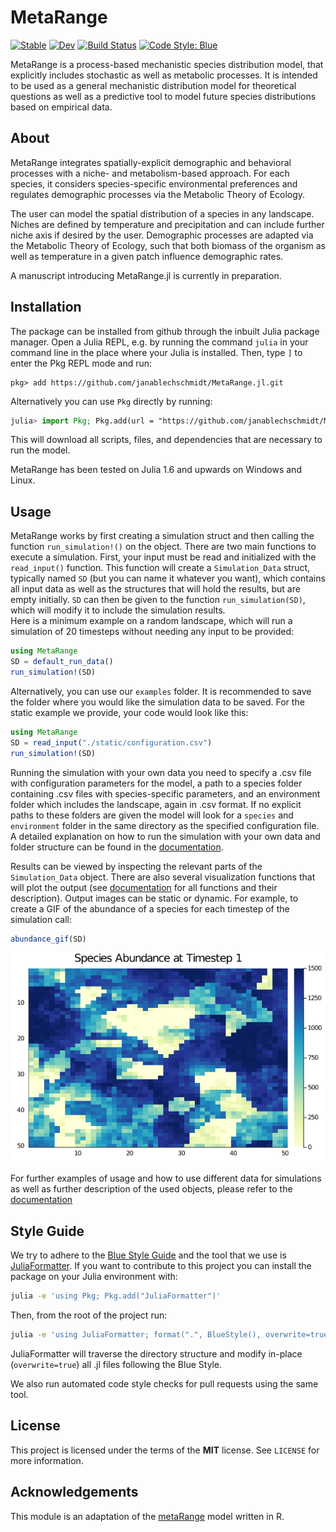# MetaRange

[![Stable](https://img.shields.io/badge/docs-stable-blue.svg)](https://janablechschmidt.github.io/MetaRange.jl/stable/)
[![Dev](https://img.shields.io/badge/docs-dev-blue.svg)](https://janablechschmidt.github.io/MetaRange.jl/dev/)
[![Build Status](https://github.com/janablechschmidt/MetaRange.jl/actions/workflows/CI.yml/badge.svg?branch=main)](https://github.com/janablechschmidt/MetaRange.jl/actions/workflows/CI.yml?query=branch%3Amain)
[![Code Style: Blue](https://img.shields.io/badge/code%20style-blue-4495d1.svg)](https://github.com/invenia/BlueStyle)

MetaRange is a process-based mechanistic species distribution model, that explicitly includes stochastic
as well as metabolic processes. It is intended to be used as a general mechanistic distribution model for
theoretical questions as well as a predictive tool to model future species distributions based on empirical data.

## About

MetaRange integrates spatially-explicit demographic and behavioral processes with a niche- and metabolism-based approach. For each species, it considers species-specific environmental preferences and regulates demographic processes via the Metabolic Theory of Ecology.

The user can model the spatial distribution of a species in any landscape. Niches are defined by temperature and precipitation and can include further niche axis if desired by the user. Demographic processes are adapted via the Metabolic Theory of Ecology, such that both biomass of the organism as well as temperature in a given patch influence demographic rates.

A manuscript introducing MetaRange.jl is currently in preparation.

## Installation

The package can be installed from github through the inbuilt Julia package manager. Open a Julia REPL, e.g. by running the command `julia` in your command line in the place where your Julia is installed. Then, type `]` to enter the Pkg REPL mode and run:

```text
pkg> add https://github.com/janablechschmidt/MetaRange.jl.git
```

Alternatively you can use `Pkg` directly by running:

```julia
julia> import Pkg; Pkg.add(url = "https://github.com/janablechschmidt/MetaRange.jl.git")
```

This will download all scripts, files, and dependencies that are necessary to run the model.

MetaRange has been tested on Julia 1.6 and upwards on Windows and Linux.

## Usage

MetaRange works by first creating a simulation struct and then calling the function `run_simulation!()` on the object. There are two main functions to execute a simulation. First, your input must be read and initialized with the `read_input()` function. This function will create a `Simulation_Data` struct, typically named `SD` (but you can name it whatever you want), which contains all input data as well as the structures that will hold the results, but are empty initially. `SD` can then be given to the function `run_simulation(SD)`, which will modify it to include the simulation results.  
Here is a minimum example on a random landscape, which will run a simulation of 20 timesteps without needing any input to be provided:

```julia
using MetaRange
SD = default_run_data()
run_simulation!(SD)
```

Alternatively, you can use our `examples` folder. It is recommended to save the folder where you would like the simulation data to be saved. For the static example we provide, your code would look like this:

```julia
using MetaRange
SD = read_input("./static/configuration.csv")
run_simulation!(SD)
```

Running the simulation with your own data you need to specify a .csv file with configuration parameters for the model, a path to a species folder containing .csv files with species-specific parameters, and an environment folder which includes the landscape, again in .csv format.
If no explicit paths to these folders are given the model will look for a `species` and `environment` folder in the same directory as the specified configuration file.
A detailed explanation on how to run the simulation with your own data and folder structure can be found in the [documentation](https://janablechschmidt.github.io/MetaRange.jl/dev/).

Results can be viewed by inspecting the relevant parts of the `Simulation_Data` object. There are also several visualization functions that will plot the output (see [documentation](https://janablechschmidt.github.io/MetaRange.jl/dev/) for all functions and their description). Output images can be static or dynamic. For example, to create a GIF of the abundance of a species for each timestep of the simulation call:

```julia
abundance_gif(SD)
```

![Abundance GIF](./docs/src/img/static_abundances.gif)

For further examples of usage and how to use different data for simulations as well as further description of the used objects, please refer to the [documentation](https://janablechschmidt.github.io/MetaRange.jl/dev/)

## Style Guide

We try to adhere to the [Blue Style Guide](https://github.com/invenia/BlueStyle) and the tool that we use is [JuliaFormatter](https://docs.juliahub.com/JuliaFormatter/). If you want to contribute to this project you can install the package on your Julia environment with:

```bash
julia -e 'using Pkg; Pkg.add("JuliaFormatter")'
```

Then, from the root of the project run:

```bash
julia -e 'using JuliaFormatter; format(".", BlueStyle(), overwrite=true)'
```

JuliaFormatter will traverse the directory structure and modify in-place (`overwrite=true`) all .jl files following the Blue Style.

We also run automated code style checks for pull requests using the same tool.

## License

This project is licensed under the terms of the **MIT** license. See `LICENSE` for more information.

## Acknowledgements

This module is an adaptation of the [metaRange](https://srfall.github.io/metaRange) model written in R.  
